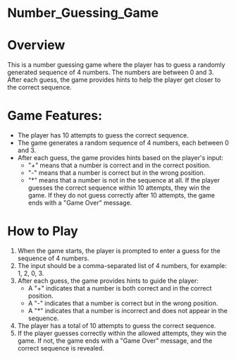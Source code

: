﻿# Number_Guessing_Game
# Overview
This is a number guessing game where the player has to guess a randomly generated sequence of 4 numbers. The numbers are between 0 and 3. After each guess, the game provides hints to help the player get closer to the correct sequence.

# Game Features:
* The player has 10 attempts to guess the correct sequence.
* The game generates a random sequence of 4 numbers, each between 0 and 3.
* After each guess, the game provides hints based on the player's input:
   *  "+" means that a number is correct and in the correct position.
   *  "-" means that a number is correct but in the wrong position.
   *  "*" means that a number is not in the sequence at all.
If the player guesses the correct sequence within 10 attempts, they win the game. If they do not guess correctly after 10 attempts, the game ends with a "Game Over" message.

# How to Play
1. When the game starts, the player is prompted to enter a guess for the sequence of 4 numbers.
2. The input should be a comma-separated list of 4 numbers, for example: 1, 2, 0, 3.
3. After each guess, the game provides hints to guide the player:
   *  A "+" indicates that a number is both correct and in the correct position.
   *  A "-" indicates that a number is correct but in the wrong position.
   *  A "*" indicates that a number is incorrect and does not appear in the sequence.
4. The player has a total of 10 attempts to guess the correct sequence.
5. If the player guesses correctly within the allowed attempts, they win the game. If not, the game ends with a "Game Over" message, and the correct sequence is revealed.

